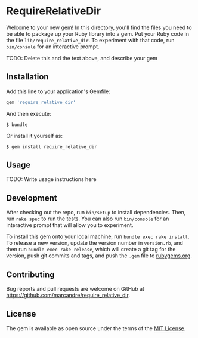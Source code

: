 # RequireRelativeDir

Welcome to your new gem! In this directory, you'll find the files you need to be able to package up your Ruby library into a gem. Put your Ruby code in the file `lib/require_relative_dir`. To experiment with that code, run `bin/console` for an interactive prompt.

TODO: Delete this and the text above, and describe your gem

## Installation

Add this line to your application's Gemfile:

```ruby
gem 'require_relative_dir'
```

And then execute:

    $ bundle

Or install it yourself as:

    $ gem install require_relative_dir

## Usage

TODO: Write usage instructions here

## Development

After checking out the repo, run `bin/setup` to install dependencies. Then, run `rake spec` to run the tests. You can also run `bin/console` for an interactive prompt that will allow you to experiment.

To install this gem onto your local machine, run `bundle exec rake install`. To release a new version, update the version number in `version.rb`, and then run `bundle exec rake release`, which will create a git tag for the version, push git commits and tags, and push the `.gem` file to [rubygems.org](https://rubygems.org).

## Contributing

Bug reports and pull requests are welcome on GitHub at https://github.com/marcandre/require_relative_dir.

## License

The gem is available as open source under the terms of the [MIT License](https://opensource.org/licenses/MIT).
